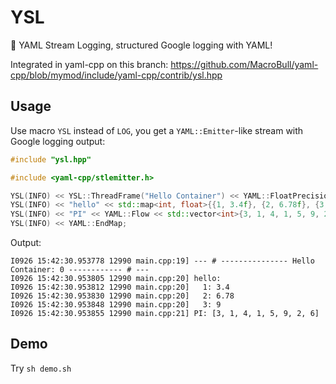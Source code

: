 # YSL
💄 YAML Stream Logging, structured Google logging with YAML!

Integrated in yaml-cpp on this branch: https://github.com/MacroBull/yaml-cpp/blob/mymod/include/yaml-cpp/contrib/ysl.hpp

## Usage

Use macro `YSL` instead of `LOG`, you get a `YAML::Emitter`-like stream with Google logging output: 

```c++
#include "ysl.hpp"

#include <yaml-cpp/stlemitter.h>

YSL(INFO) << YSL::ThreadFrame("Hello Container") << YAML::FloatPrecision(3) << YAML::BeginMap;
YSL(INFO) << "hello" << std::map<int, float>{{1, 3.4f}, {2, 6.78f}, {3, 9.0f}};
YSL(INFO) << "PI" << YAML::Flow << std::vector<int>{3, 1, 4, 1, 5, 9, 2, 6};
YSL(INFO) << YAML::EndMap;
```

Output:

```
I0926 15:42:30.953778 12990 main.cpp:19] --- # --------------- Hello Container: 0 ------------ # ---
I0926 15:42:30.953805 12990 main.cpp:20] hello:
I0926 15:42:30.953812 12990 main.cpp:20]   1: 3.4
I0926 15:42:30.953830 12990 main.cpp:20]   2: 6.78
I0926 15:42:30.953848 12990 main.cpp:20]   3: 9
I0926 15:42:30.953855 12990 main.cpp:21] PI: [3, 1, 4, 1, 5, 9, 2, 6]
```

## Demo

Try `sh demo.sh`
